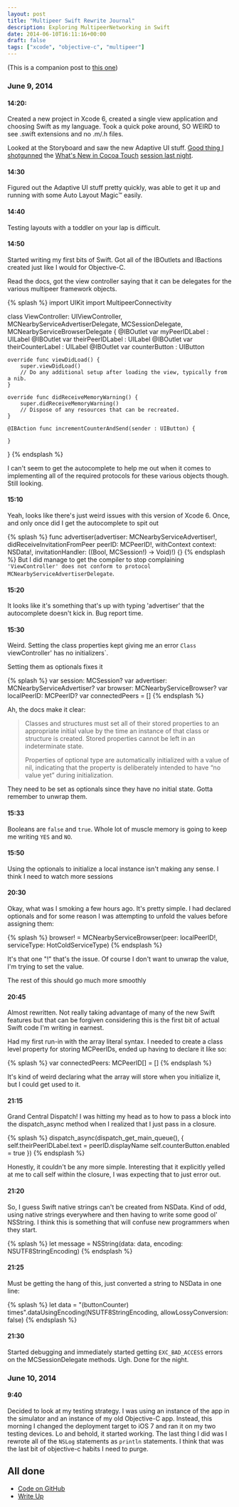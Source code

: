 ```yaml
---
layout: post
title: "Multipeer Swift Rewrite Journal"
description: Exploring MultipeerNetworking in Swift
date: 2014-06-10T16:11:16+00:00
draft: false
tags: ["xcode", "objective-c", "multipeer"]
---
```


(This is a companion post to [this one](http://ampersandsoftworks.com/swift-multipeer-rewrite/))

### June 9, 2014

#### 14:20: 
Created a new project in Xcode 6, created a single view application and choosing Swift as my language. Took a quick poke around, SO WEIRD to see .swift extensions and no .m/.h files.

Looked at the Storyboard and saw the new Adaptive UI stuff. [Good thing I shotgunned](https://twitter.com/bretto/status/475809312720166913) the [What's New in Cocoa Touch](https://developer.apple.com/videos/wwdc/2014/#202-video) [session last night](https://twitter.com/bretto/status/475961894222589952).

#### 14:30
Figured out the Adaptive UI stuff pretty quickly, was able to get it up and running with some Auto Layout Magic™ easily.

#### 14:40
Testing layouts with a toddler on your lap is difficult.

#### 14:50
Started writing my first bits of Swift. Got all of the IBOutlets and IBactions created just like I would for Objective-C.

Read the docs, got the view controller saying that it can be delegates for the various multipeer framework objects.

{% splash %}
import UIKit
import MultipeerConnectivity

class ViewController: UIViewController, MCNearbyServiceAdvertiserDelegate, MCSessionDelegate, MCNearbyServiceBrowserDelegate  {
    @IBOutlet var myPeerIDLabel : UILabel
    @IBOutlet var theirPeerIDLabel : UILabel
    @IBOutlet var theirCounterLabel : UILabel
    @IBOutlet var counterButton : UIButton
    
    override func viewDidLoad() {
        super.viewDidLoad()
        // Do any additional setup after loading the view, typically from a nib.
    }

    override func didReceiveMemoryWarning() {
        super.didReceiveMemoryWarning()
        // Dispose of any resources that can be recreated.
    }

    @IBAction func incrementCounterAndSend(sender : UIButton) {
        
    }

}
{% endsplash %}

I can't seem to get the autocomplete to help me out when it comes to implementing all of the required protocols for these various objects though. Still looking.

#### 15:10

Yeah, looks like there's just weird issues with this version of Xcode 6. Once, and only once did I get the autocomplete to spit out 

{% splash %}
func advertiser(advertiser: MCNearbyServiceAdvertiser!, didReceiveInvitationFromPeer peerID: MCPeerID!, withContext context: NSData!, invitationHandler: ((Bool, MCSession!) -> Void)!) {}
{% endsplash %}
But I did manage to get the compiler to stop complaining `'ViewController' does not conform to protocol MCNearbyServiceAdvertiserDelegate`.

#### 15:20
It looks like it's something that's up with typing 'advertiser' that the autocomplete doesn't kick in. Bug report time.


#### 15:30
Weird. Setting the class properties kept giving me an error `Class `viewController' has no initializers`.

Setting them as optionals fixes it

{% splash %}
    var session: MCSession?
    var advertiser: MCNearbyServiceAdvertiser?
    var browser: MCNearbyServiceBrowser?
    var localPeerID: MCPeerID?
    var connectedPeers = []
{% endsplash %}

Ah, the docs make it clear:


>Classes and structures must set all of their stored properties to an appropriate initial value by the time an instance of that class or structure is created. Stored properties cannot be left in an indeterminate state.
>
>Properties of optional type are automatically initialized with a value of nil, indicating that the property is deliberately intended to have “no value yet” during initialization.

They need to be set as optionals since they have no initial state. Gotta remember to unwrap them.

#### 15:33
Booleans are `false` and `true`. Whole lot of muscle memory is going to keep me writing `YES` and `NO`.

#### 15:50
Using the optionals to initialize a local instance isn't making any sense. I think I need to watch more sessions

#### 20:30
Okay, what was I smoking a few hours ago. It's pretty simple. I had declared optionals and for some reason I was attempting to unfold the values before assigning them:

{% splash %}
browser! = MCNearbyServiceBrowser(peer: localPeerID!, serviceType: HotColdServiceType)
{% endsplash %}

It's that one "!" that's the issue. Of course I don't want to unwrap the value, I'm trying to set the value.

The rest of this should go much more smoothly

#### 20:45
Almost rewritten. Not really taking advantage of many of the new Swift features but that can be forgiven considering this is the first bit of actual Swift code I'm writing in earnest.

Had my first run-in with the array literal syntax. I needed to create a class level property for storing MCPeerIDs, ended up having to declare it like so:

{% splash %}
var connectedPeers: MCPeerID[] = []
{% endsplash %}

It's kind of weird declaring what the array will store when you initialize it, but I could get used to it.

#### 21:15
Grand Central Dispatch! I was hitting my head as to how to pass a block into the dispatch_async method when I realized that I just pass in a closure.

{% splash %}
dispatch_async(dispatch_get_main_queue(), {
    self.theirPeerIDLabel.text = peerID.displayName
    self.counterButton.enabled = true
})
{% endsplash %}

Honestly, it couldn't be any more simple. Interesting that it explicitly yelled at me to call self within the closure, I was expecting that to just error out.

#### 21:20
So, I guess Swift native strings can't be created from NSData. Kind of odd, using native strings everywhere and then having to write some good ol' NSString. I think this is something that will confuse new programmers when they start.

{% splash %}
let message = NSString(data: data, encoding: NSUTF8StringEncoding)
{% endsplash %}

#### 21:25
Must be getting the hang of this, just converted a string to NSData in one line:

{% splash %}
let data = "\(buttonCounter) times".dataUsingEncoding(NSUTF8StringEncoding, allowLossyConversion: false)
{% endsplash %}

#### 21:30
Started debugging and immediately started getting `EXC_BAD_ACCESS` errors on the MCSessionDelegate methods. Ugh. Done for the night.

### June 10, 2014

#### 9:40
Decided to look at my testing strategy. I was using an instance of the app in the simulator and an instance of my old Objective-C app. Instead, this morning I changed the deployment target to iOS 7 and ran it on my two testing devices. 
Lo and behold, it started working. 
The last thing I did was I rewrote all of the `NSLog` statements as `println` statements. I think that was the last bit of objective-c habits I need to purge. 

## All done

- [Code on GitHub](https://github.com/brettohland/MultipeerSwiftPrototype)
- [Write Up](http://ampersandsoftworks.com/swift-multipeer-rewrite/)